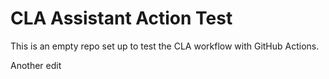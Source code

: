 # CLA Assistant Action Test

This is an empty repo set up to test the CLA workflow with GitHub Actions.

Another edit
